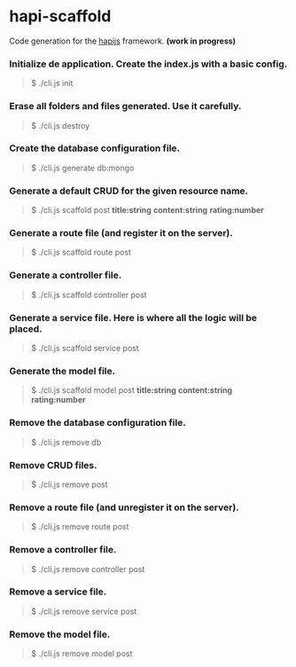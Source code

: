 # hapi-scaffold

Code generation for the [hapijs](https://hapijs.com/) framework. **(work in progress)**

### Initialize de application. Create the index.js with a basic config.
> $ ./cli.js init

### Erase all folders and files generated. Use it carefully.
> $ ./cli.js destroy

### Create the database configuration file.
> $ ./cli.js generate db:mongo

### Generate a default CRUD for the given resource name.
> $ ./cli.js scaffold post **title:string** **content:string** **rating:number**

### Generate a route file (and register it on the server).
> $ ./cli.js scaffold route post

### Generate a controller file.
> $ ./cli.js scaffold controller post

### Generate a service file. Here is where all the logic will be placed.
> $ ./cli.js scaffold service post

### Generate the model file.
> $ ./cli.js scaffold model post **title:string** **content:string** **rating:number**

### Remove the database configuration file.
> $ ./cli.js remove db

### Remove CRUD files.
> $ ./cli.js remove post

### Remove a route file (and unregister it on the server).
> $ ./cli.js remove route post

### Remove a controller file.
> $ ./cli.js remove controller post

### Remove a service file.
> $ ./cli.js remove service post

### Remove the model file.
> $ ./cli.js remove model post